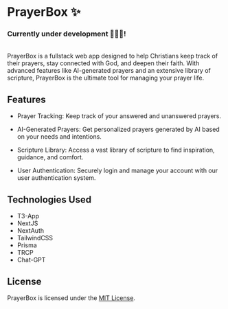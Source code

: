 # PrayerBox ✨
### Currently under development 👨🏻‍💻!
<br>
PrayerBox is a fullstack web app designed to help Christians keep track of their prayers, stay connected with God, and deepen their faith. With advanced features like AI-generated prayers and an extensive library of scripture, PrayerBox is the ultimate tool for managing your prayer life.

## Features
* Prayer Tracking: Keep track of your answered and unanswered prayers.

* AI-Generated Prayers: Get personalized prayers generated by AI based on your needs and intentions.

* Scripture Library: Access a vast library of scripture to find inspiration, guidance, and comfort.

* User Authentication: Securely login and manage your account with our user authentication system.

## Technologies Used
* T3-App
* NextJS
* NextAuth
* TailwindCSS
* Prisma
* TRCP
* Chat-GPT

## License
PrayerBox is licensed under the [MIT License](LICENSE).